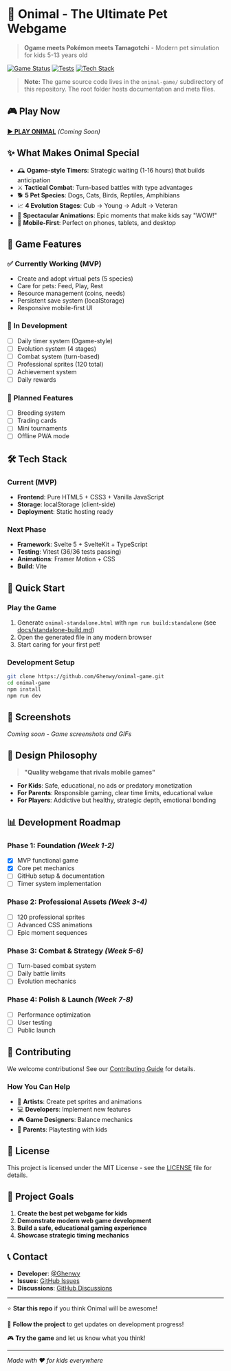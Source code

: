 # 🐾 Onimal - The Ultimate Pet Webgame

> **Ogame meets Pokémon meets Tamagotchi** - Modern pet simulation for kids 5-13 years old

[![Game Status](https://img.shields.io/badge/Status-MVP%20Functional-brightgreen)](#)
[![Tests](https://img.shields.io/badge/Tests-36/36%20Passing-brightgreen)](#)
[![Tech Stack](https://img.shields.io/badge/Tech-HTML5%20%7C%20CSS3%20%7C%20JavaScript-blue)](#)

> **Note:** The game source code lives in the `onimal-game/` subdirectory of this repository. The root folder hosts documentation and meta files.

## 🎮 **Play Now**

**[▶️ PLAY ONIMAL](https://ghenwy.github.io/onimal-game)** *(Coming Soon)*

## ✨ **What Makes Onimal Special**

- 🕰️ **Ogame-style Timers**: Strategic waiting (1-16 hours) that builds anticipation
- ⚔️ **Tactical Combat**: Turn-based battles with type advantages 
- 🐕 **5 Pet Species**: Dogs, Cats, Birds, Reptiles, Amphibians
- 📈 **4 Evolution Stages**: Cub → Young → Adult → Veteran
- 💫 **Spectacular Animations**: Epic moments that make kids say "WOW!"
- 📱 **Mobile-First**: Perfect on phones, tablets, and desktop

## 🎯 **Game Features**

### ✅ **Currently Working (MVP)**
- Create and adopt virtual pets (5 species)
- Care for pets: Feed, Play, Rest
- Resource management (coins, needs)
- Persistent save system (localStorage)
- Responsive mobile-first UI

### 🚧 **In Development**
- [ ] Daily timer system (Ogame-style)
- [ ] Evolution system (4 stages)
- [ ] Combat system (turn-based)
- [ ] Professional sprites (120 total)
- [ ] Achievement system
- [ ] Daily rewards

### 🔮 **Planned Features**
- [ ] Breeding system
- [ ] Trading cards
- [ ] Mini tournaments
- [ ] Offline PWA mode

## 🛠️ **Tech Stack**

### **Current (MVP)**
- **Frontend**: Pure HTML5 + CSS3 + Vanilla JavaScript
- **Storage**: localStorage (client-side)
- **Deployment**: Static hosting ready

### **Next Phase**
- **Framework**: Svelte 5 + SvelteKit + TypeScript
- **Testing**: Vitest (36/36 tests passing)
- **Animations**: Framer Motion + CSS
- **Build**: Vite

## 🚀 **Quick Start**

### **Play the Game**
1. Generate `onimal-standalone.html` with `npm run build:standalone` (see [docs/standalone-build.md](docs/standalone-build.md))
2. Open the generated file in any modern browser
3. Start caring for your first pet!

### **Development Setup**
```bash
git clone https://github.com/Ghenwy/onimal-game.git
cd onimal-game
npm install
npm run dev
```

## 📱 **Screenshots**

*Coming soon - Game screenshots and GIFs*

## 🎨 **Design Philosophy**

> **"Quality webgame that rivals mobile games"**

- **For Kids**: Safe, educational, no ads or predatory monetization
- **For Parents**: Responsible gaming, clear time limits, educational value
- **For Players**: Addictive but healthy, strategic depth, emotional bonding

## 📊 **Development Roadmap**

### **Phase 1: Foundation** *(Week 1-2)*
- [x] MVP functional game
- [x] Core pet mechanics
- [ ] GitHub setup & documentation
- [ ] Timer system implementation

### **Phase 2: Professional Assets** *(Week 3-4)*
- [ ] 120 professional sprites
- [ ] Advanced CSS animations
- [ ] Epic moment sequences

### **Phase 3: Combat & Strategy** *(Week 5-6)*
- [ ] Turn-based combat system
- [ ] Daily battle limits
- [ ] Evolution mechanics

### **Phase 4: Polish & Launch** *(Week 7-8)*
- [ ] Performance optimization
- [ ] User testing
- [ ] Public launch

## 🤝 **Contributing**

We welcome contributions! See our [Contributing Guide](CONTRIBUTING.md) for details.

### **How You Can Help**
- 🎨 **Artists**: Create pet sprites and animations
- 💻 **Developers**: Implement new features
- 🎮 **Game Designers**: Balance mechanics
- 👶 **Parents**: Playtesting with kids

## 📄 **License**

This project is licensed under the MIT License - see the [LICENSE](LICENSE) file for details.

## 🎯 **Project Goals**

1. **Create the best pet webgame for kids**
2. **Demonstrate modern web game development**
3. **Build a safe, educational gaming experience**
4. **Showcase strategic timing mechanics**

## 📞 **Contact**

- **Developer**: [@Ghenwy](https://github.com/Ghenwy)
- **Issues**: [GitHub Issues](https://github.com/Ghenwy/onimal-game/issues)
- **Discussions**: [GitHub Discussions](https://github.com/Ghenwy/onimal-game/discussions)

---

⭐ **Star this repo** if you think Onimal will be awesome!

📢 **Follow the project** to get updates on development progress!

🎮 **Try the game** and let us know what you think!

---

*Made with ❤️ for kids everywhere*